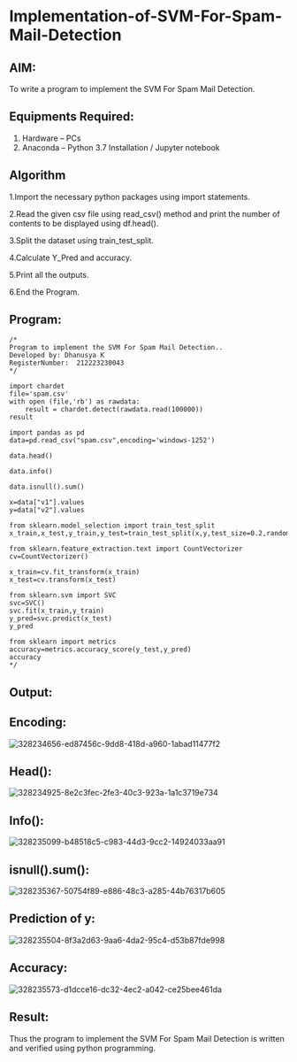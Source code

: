 # Implementation-of-SVM-For-Spam-Mail-Detection

## AIM:
To write a program to implement the SVM For Spam Mail Detection.

## Equipments Required:
1. Hardware – PCs
2. Anaconda – Python 3.7 Installation / Jupyter notebook

## Algorithm
1.Import the necessary python packages using import statements.

2.Read the given csv file using read_csv() method and print the number of contents to be displayed using df.head().

3.Split the dataset using train_test_split.

4.Calculate Y_Pred and accuracy.

5.Print all the outputs.

6.End the Program.

## Program:
```
/*
Program to implement the SVM For Spam Mail Detection..
Developed by: Dhanusya K
RegisterNumber:  212223230043
*/

import chardet
file='spam.csv'
with open (file,'rb') as rawdata:
    result = chardet.detect(rawdata.read(100000))
result

import pandas as pd
data=pd.read_csv("spam.csv",encoding='windows-1252')

data.head()

data.info()

data.isnull().sum()

x=data["v1"].values
y=data["v2"].values

from sklearn.model_selection import train_test_split
x_train,x_test,y_train,y_test=train_test_split(x,y,test_size=0.2,random_state=0)

from sklearn.feature_extraction.text import CountVectorizer
cv=CountVectorizer()

x_train=cv.fit_transform(x_train)
x_test=cv.transform(x_test)

from sklearn.svm import SVC
svc=SVC()
svc.fit(x_train,y_train)
y_pred=svc.predict(x_test)
y_pred

from sklearn import metrics
accuracy=metrics.accuracy_score(y_test,y_pred)
accuracy
*/
```

## Output:
## Encoding:
![328234656-ed87456c-9dd8-418d-a960-1abad11477f2](https://github.com/user-attachments/assets/5c4b1492-8367-4f3f-9f6b-e99238db16e2)

## Head():
![328234925-8e2c3fec-2fe3-40c3-923a-1a1c3719e734](https://github.com/user-attachments/assets/97a34e8e-99da-4641-834d-7d23fc76ecd1)

## Info():
![328235099-b48518c5-c983-44d3-9cc2-14924033aa91](https://github.com/user-attachments/assets/f76ada16-196c-489b-968f-8c05fa080674)

## isnull().sum():
![328235367-50754f89-e886-48c3-a285-44b76317b605](https://github.com/user-attachments/assets/740db595-cedd-44bd-9b28-72282aaf4bec)

## Prediction of y:
![328235504-8f3a2d63-9aa6-4da2-95c4-d53b87fde998](https://github.com/user-attachments/assets/853489b2-9a35-4319-847d-d9eb45c1192a)

## Accuracy:

![328235573-d1dcce16-dc32-4ec2-a042-ce25bee461da](https://github.com/user-attachments/assets/8eee9fd1-1457-4e40-a1df-44f2fa714a3d)



## Result:
Thus the program to implement the SVM For Spam Mail Detection is written and verified using python programming.
